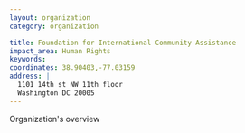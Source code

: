 ```yaml
---
layout: organization
category: organization

title: Foundation for International Community Assistance
impact_area: Human Rights
keywords: 
coordinates: 38.90403,-77.03159
address: |
  1101 14th st NW 11th floor
  Washington DC 20005
---
```

Organization's overview

